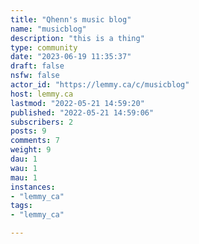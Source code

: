 ```yaml
---
title: "Qhenn's music blog" 
name: "musicblog"
description: "this is a thing"
type: community
date: "2023-06-19 11:35:37"
draft: false
nsfw: false
actor_id: "https://lemmy.ca/c/musicblog"
host: lemmy.ca
lastmod: "2022-05-21 14:59:20"
published: "2022-05-21 14:59:06"
subscribers: 2
posts: 9
comments: 7
weight: 9
dau: 1
wau: 1
mau: 1
instances:
- "lemmy_ca"
tags: 
- "lemmy_ca"

---
```

